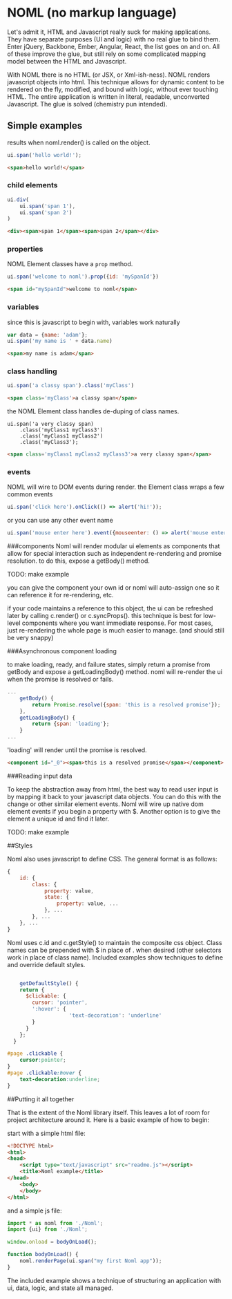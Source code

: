 NOML (no markup language)
===

Let's admit it, HTML and Javascript really suck for making applications.  They have separate purposes (UI and logic) with no real glue to bind them.  Enter jQuery, Backbone, Ember, Angular, React, the list goes on and on.  All of these improve the glue, but still rely on some complicated mapping model between the HTML and Javascript.

With NOML there is no HTML (or JSX, or Xml-ish-ness).  NOML renders javascript objects into html.  This technique allows for dynamic content to be rendered on the fly, modified, and bound with logic, without ever touching HTML.  The entire application is written in literal, readable, unconverted Javascript.  The glue is solved (chemistry pun intended).

## Simple examples

results when noml.render() is called on the object.

```javascript
ui.span('hello world!');
```
```html
<span>hello world!</span>
```

### child elements

```javascript
ui.div(
	ui.span('span 1'),
	ui.span('span 2')
)
```
```html
<div><span>span 1</span><span>span 2</span></div>
```

### properties

NOML Element classes have a ```prop``` method.

```javascript
ui.span('welcome to noml').prop({id: 'mySpanId'})
```
```html
<span id="mySpanId">welcome to noml</span>
```

### variables

since this is javascript to begin with, variables work naturally

```javascript
var data = {name: 'adam'};
ui.span('my name is ' + data.name)
```
```html
<span>my name is adam</span>
```

### class handling

```javascript
ui.span('a classy span').class('myClass')
```
```html
<span class='myClass'>a classy span</span>
```

the NOML Element class handles de-duping of class names.

```javscript
ui.span('a very classy span)
	.class('myClass1 myClass3')
	.class('myClass1 myClass2')
	.class('myClass3');
```
```html
<span class='myClass1 myClass2 myClass3'>a very classy span</span>
```

### events

NOML will wire to DOM events during render.  the Element class wraps a few common events
```javascript
ui.span('click here').onClick(() => alert('hi!'));
```
or you can use any other event name
```javascript
ui.span('mouse enter here').event({mouseenter: () => alert('mouse entered!')})
```

###components
Noml will render modular ui elements as components that allow for special interaction such as independent re-rendering and promise resolution.  to do this, expose a getBody() method.

TODO: make example

you can give the component your own id or noml will auto-assign one so it can reference it for re-rendering, etc.  

if your code maintains a reference to this object, the ui can be refreshed later by calling c.render() or c.syncProps().  this technique is best for low-level components where you want immediate response.  For most cases, just re-rendering the whole page is much easier to manage. (and should still be very snappy)

###Asynchronous component loading

to make loading, ready, and failure states, simply return a promise from getBody and expose a getLoadingBody() method.  noml will re-render the ui when the promise is resolved or fails.  

```javascript
...
	getBody() {
		return Promise.resolve({span: 'this is a resolved promise'});
	},
	getLoadingBody() {
		return {span: 'loading'};
	}
...
```
'loading' will render until the promise is resolved.
```html
<component id="_0"><span>this is a resolved promise</span></component>
```

###Reading input data

To keep the abstraction away from html, the best way to read user input is by mapping it back to your javascript data objects.  You can do this with the change or other similar element events.  Noml will wire up native dom element events if you begin a property with $. Another option is to give the element a unique id and find it later.  

TODO: make example

##Styles

Noml also uses javascript to define CSS.  The general format is as follows:
```javascript
{
	id: {
		class: {
			property: value,
			state: {
				property: value, ...
			}, ...
		}, ...
	}, ...
}
```

Noml uses c.id and c.getStyle() to maintain the composite css object. Class names can be prepended with $ in place of . when desired (other selectors work in place of class name).  Included examples show techniques to define and override default styles.
```javascript

	getDefaultStyle() {
    return {
      $clickable: {
        cursor: 'pointer',
        ':hover': {
					'text-decoration': 'underline'
        }
      }
    };
  }

```
```css
#page .clickable {
	cursor:pointer;
}
#page .clickable:hover {
	text-decoration:underline;
}
```

##Putting it all together

That is the extent of the Noml library itself.  This leaves a lot of room for project architecture around it.  Here is a basic example of how to begin:

start with a simple html file:
```html
<!DOCTYPE html>
<html>
<head>
	<script type="text/javascript" src="readme.js"></script>
	<title>Noml example</title>
</head>
	<body>
	</body>
</html>
```

and a simple js file:
```javascript
import * as noml from './Noml';
import {ui} from './Noml';

window.onload = bodyOnLoad();

function bodyOnLoad() {
	noml.renderPage(ui.span("my first Noml app"));
}
```

The included example shows a technique of structuring an application with ui, data, logic, and state all managed.
